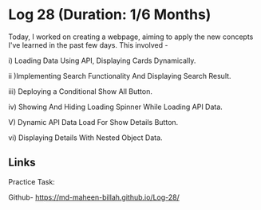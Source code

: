 # Log 28 (Duration: 1/6 Months)
Today, I worked on creating a webpage, aiming to apply the new concepts I've learned in the past few days. This involved - 

i) Loading Data Using API, Displaying Cards Dynamically. 

ii )Implementing Search Functionality And Displaying Search Result. 

iii) Deploying a Conditional Show All Button. 

iv) Showing And Hiding Loading Spinner While Loading API Data.

V) Dynamic API Data Load For Show Details Button.

vi) Displaying Details With Nested Object Data.

## Links

Practice Task:


Github- https://md-maheen-billah.github.io/Log-28/
